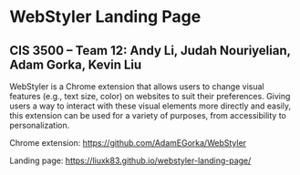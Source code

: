 # WebStyler Landing Page
## CIS 3500 – Team 12: Andy Li, Judah Nouriyelian, Adam Gorka, Kevin Liu

WebStyler is a Chrome extension that allows users to change visual features (e.g., text size, color) on websites to suit their preferences. Giving users a way to interact with these visual elements more directly and easily, this extension can be used for a variety of purposes, from accessibility to personalization.

Chrome extension: https://github.com/AdamEGorka/WebStyler

Landing page: https://liuxk83.github.io/webstyler-landing-page/
